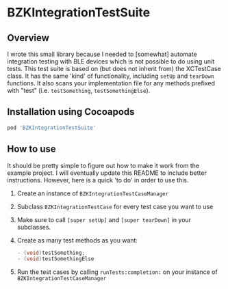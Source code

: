 # BZKIntegrationTestSuite

## Overview

I wrote this small library because I needed to [somewhat] automate integration testing with BLE devices which is not possible to do using unit tests. This test suite is based on (but does not inherit from) the XCTestCase class. It has the same 'kind' of functionality, including `setUp` and `tearDown` functions. It also scans your implementation file for any methods prefixed with "test" (i.e. `testSomething`, `testSomethingElse`).

## Installation using Cocoapods

```ruby
pod 'BZKIntegrationTestSuite'
```

## How to use

It should be pretty simple to figure out how to make it work from the example project.
I will eventually update this README to include better instructions.
However, here is a quick 'to do' in order to use this.

1. Create an instance of `BZKIntegrationTestCaseManager`
1. Subclass `BZKIntegrationTestCase` for every test case you want to use
1. Make sure to call `[super setUp]` and `[super tearDown]` in your subclasses.
1. Create as many test methods as you want:

    ```objective-c
    - (void)testSomething;
    - (void)testSomethingElse
    ```
    
1. Run the test cases by calling `runTests:completion:` on your instance of `BZKIntegrationTestCaseManager`
